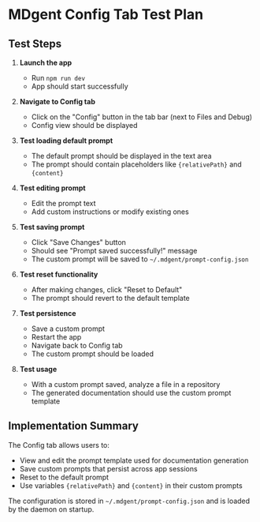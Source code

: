 # MDgent Config Tab Test Plan

## Test Steps

1. **Launch the app**
   - Run `npm run dev`
   - App should start successfully

2. **Navigate to Config tab**
   - Click on the "Config" button in the tab bar (next to Files and Debug)
   - Config view should be displayed

3. **Test loading default prompt**
   - The default prompt should be displayed in the text area
   - The prompt should contain placeholders like `{relativePath}` and `{content}`

4. **Test editing prompt**
   - Edit the prompt text
   - Add custom instructions or modify existing ones

5. **Test saving prompt**
   - Click "Save Changes" button
   - Should see "Prompt saved successfully!" message
   - The custom prompt will be saved to `~/.mdgent/prompt-config.json`

6. **Test reset functionality**
   - After making changes, click "Reset to Default"
   - The prompt should revert to the default template

7. **Test persistence**
   - Save a custom prompt
   - Restart the app
   - Navigate back to Config tab
   - The custom prompt should be loaded

8. **Test usage**
   - With a custom prompt saved, analyze a file in a repository
   - The generated documentation should use the custom prompt template

## Implementation Summary

The Config tab allows users to:
- View and edit the prompt template used for documentation generation
- Save custom prompts that persist across app sessions
- Reset to the default prompt
- Use variables `{relativePath}` and `{content}` in their custom prompts

The configuration is stored in `~/.mdgent/prompt-config.json` and is loaded by the daemon on startup.